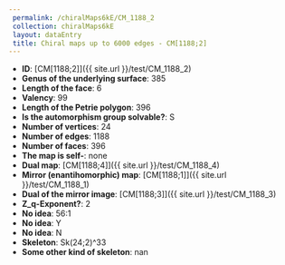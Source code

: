 ```yaml
--- 
 permalink: /chiralMaps6kE/CM_1188_2 
 collection: chiralMaps6kE
 layout: dataEntry
 title: Chiral maps up to 6000 edges - CM[1188;2]
---
```


- **ID**: [CM[1188;2]]({{ site.url }}/test/CM_1188_2)
- **Genus of the underlying surface**: 385
- **Length of the face**: 6
- **Valency**: 99
- **Length of the Petrie polygon**: 396
- **Is the automorphism group solvable?**: S
- **Number of vertices**: 24
- **Number of edges**: 1188
- **Number of faces**: 396
- **The map is self-**: none
- **Dual map**: [CM[1188;4]]({{ site.url }}/test/CM_1188_4)
- **Mirror (enantihomorphic) map**: [CM[1188;1]]({{ site.url }}/test/CM_1188_1)
- **Dual of the mirror image**: [CM[1188;3]]({{ site.url }}/test/CM_1188_3)
- **Z_q-Exponent?**: 2
- **No idea**:  56:1
- **No idea**: Y
- **No idea**: N
- **Skeleton**: Sk(24;2)^33
- **Some other kind of skeleton**: nan
